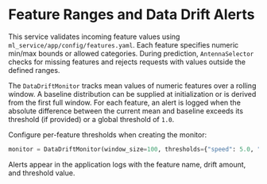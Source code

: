# Feature Ranges and Data Drift Alerts

This service validates incoming feature values using `ml_service/app/config/features.yaml`. Each feature specifies numeric min/max bounds or allowed categories. During prediction, `AntennaSelector` checks for missing features and rejects requests with values outside the defined ranges.

The `DataDriftMonitor` tracks mean values of numeric features over a rolling window. A baseline distribution can be supplied at initialization or is derived from the first full window. For each feature, an alert is logged when the absolute difference between the current mean and baseline exceeds its threshold (if provided) or a global threshold of `1.0`.

Configure per-feature thresholds when creating the monitor:

```python
monitor = DataDriftMonitor(window_size=100, thresholds={"speed": 5.0, "sinr_current": 2.0})
```

Alerts appear in the application logs with the feature name, drift amount, and threshold value.
